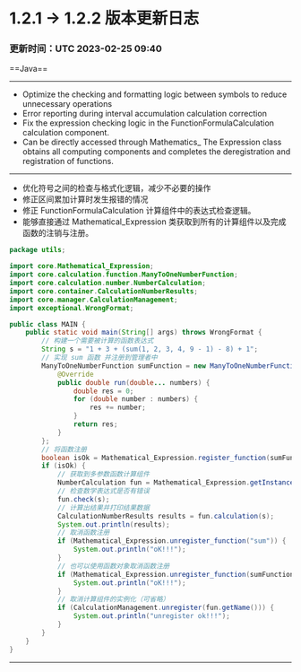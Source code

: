 # 1.2.1 -> 1.2.2 版本更新日志

### 更新时间：UTC 2023-02-25 09:40

==Java==
<hr>

* Optimize the checking and formatting logic between symbols to reduce unnecessary operations
* Error reporting during interval accumulation calculation correction
* Fix the expression checking logic in the FunctionFormulaCalculation calculation component.
* Can be directly accessed through Mathematics_ The Expression class obtains all computing components and completes the deregistration and registration of functions.

<hr>

* 优化符号之间的检查与格式化逻辑，减少不必要的操作
* 修正区间累加计算时发生报错的情况
* 修正 FunctionFormulaCalculation 计算组件中的表达式检查逻辑。
* 能够直接通过 Mathematical_Expression 类获取到所有的计算组件以及完成函数的注销与注册。

```java
package utils;

import core.Mathematical_Expression;
import core.calculation.function.ManyToOneNumberFunction;
import core.calculation.number.NumberCalculation;
import core.container.CalculationNumberResults;
import core.manager.CalculationManagement;
import exceptional.WrongFormat;

public class MAIN {
    public static void main(String[] args) throws WrongFormat {
        // 构建一个需要被计算的函数表达式
        String s = "1 + 3 + (sum(1, 2, 3, 4, 9 - 1) - 8) + 1";
        // 实现 sum 函数 并注册到管理者中
        ManyToOneNumberFunction sumFunction = new ManyToOneNumberFunction("sum") {
            @Override
            public double run(double... numbers) {
                double res = 0;
                for (double number : numbers) {
                    res += number;
                }
                return res;
            }
        };
        // 将函数注册
        boolean isOk = Mathematical_Expression.register_function(sumFunction);
        if (isOk) {
            // 获取到多参数函数计算组件
            NumberCalculation fun = Mathematical_Expression.getInstance(Mathematical_Expression.functionFormulaCalculation2, "fun");
            // 检查数学表达式是否有错误
            fun.check(s);
            // 计算出结果并打印结果数据
            CalculationNumberResults results = fun.calculation(s);
            System.out.println(results);
            // 取消函数注册
            if (Mathematical_Expression.unregister_function("sum")) {
                System.out.println("oK!!!");
            }
            // 也可以使用函数对象取消函数注册
            if (Mathematical_Expression.unregister_function(sumFunction)) {
                System.out.println("oK!!!");
            }
            // 取消计算组件的实例化（可省略）
            if (CalculationManagement.unregister(fun.getName())) {
                System.out.println("unregister ok!!!");
            }
        }
    }
}
```

<hr>
